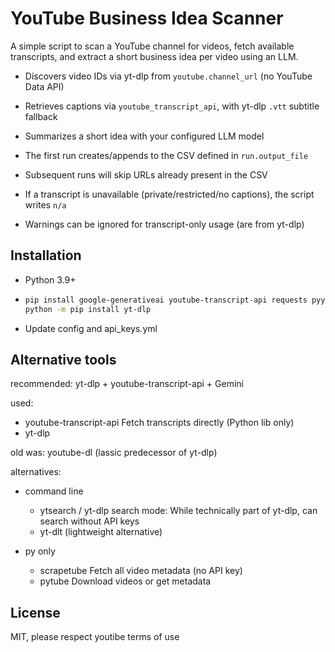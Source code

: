 # YouTube Business Idea Scanner

A simple script to scan a YouTube channel for videos, fetch available transcripts, and extract a short business idea per video using an LLM.

- Discovers video IDs via yt-dlp from `youtube.channel_url` (no YouTube Data API)
- Retrieves captions via `youtube_transcript_api`, with yt-dlp `.vtt` subtitle fallback
- Summarizes a short idea with your configured LLM model

- The first run creates/appends to the CSV defined in `run.output_file`
- Subsequent runs will skip URLs already present in the CSV
- If a transcript is unavailable (private/restricted/no captions), the script writes `n/a`

- Warnings can be ignored for transcript-only usage (are from yt-dlp)


## Installation

- Python 3.9+
- ```bash
  pip install google-generativeai youtube-transcript-api requests pyyaml
  python -m pip install yt-dlp
  ```
- Update config and api_keys.yml


## Alternative tools

recommended: yt-dlp  +  youtube-transcript-api  +  Gemini

used:

- youtube-transcript-api	Fetch transcripts directly (Python lib only)
- yt-dlp

old was: youtube-dl (lassic predecessor of yt-dlp)

alternatives:

- command line
  - ytsearch / yt-dlp search mode: While technically part of yt-dlp,
    can search without API keys
  - yt-dlt (lightweight alternative)

- py only
  - scrapetube	Fetch all video metadata (no API key)
  - pytube	Download videos or get metadata


## License

MIT, please respect youtibe terms of use
